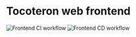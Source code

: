 # Tocoteron web frontend

![Frontend CI workflow](https://github.com/tocoteron/tocoteron.com/actions/workflows/frontend_ci.yml/badge.svg)
![Frontend CD workflow](https://github.com/tocoteron/tocoteron.com/actions/workflows/frontend_cd.yml/badge.svg)
